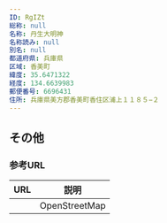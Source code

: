 ```yaml
---
ID: RgIZt
総称: null
名称: 丹生大明神
名称読み: null
別名: null
都道府県: 兵庫県
区域: 香美町
緯度: 35.6471322
経度: 134.6639983
郵便番号: 6696431
住所: 兵庫県美方郡香美町香住区浦上１１８５−２
---
```


## その他

### 参考URL

| URL | 説明          |
| --- | ------------- |
|     | OpenStreetMap |
